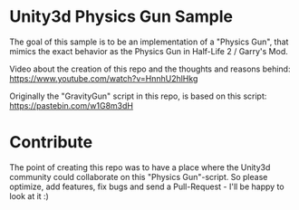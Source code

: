 # Unity3d Physics Gun Sample
The goal of this sample is to be an implementation of a "Physics Gun", that mimics the exact behavior as the Physics Gun in Half-Life 2 / Garry's Mod.

Video about the creation of this repo and the thoughts and reasons behind: https://www.youtube.com/watch?v=HnnhU2hlHkg

Originally the "GravityGun" script in this repo, is based on this script: https://pastebin.com/w1G8m3dH

# Contribute
The point of creating this repo was to have a place where the Unity3d community could collaborate on this "Physics Gun"-script.
So please optimize, add features, fix bugs and send a Pull-Request - I'll be happy to look at it :)
